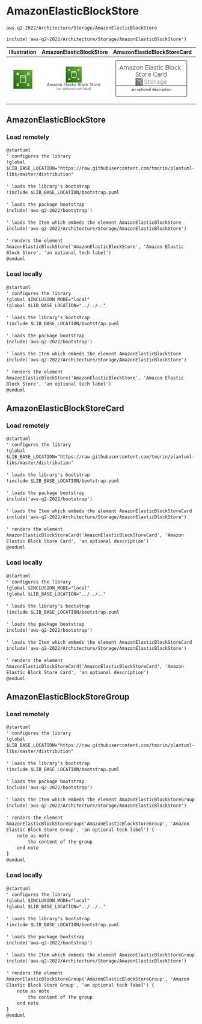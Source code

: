 # AmazonElasticBlockStore


```text
aws-q2-2022/Architecture/Storage/AmazonElasticBlockStore
```

```text
include('aws-q2-2022/Architecture/Storage/AmazonElasticBlockStore')
```



| Illustration | AmazonElasticBlockStore | AmazonElasticBlockStoreCard | AmazonElasticBlockStoreGroup |
| :---: | :---: | :---: | :---: |
| ![illustration for Illustration](../../../aws-q2-2022/Architecture/Storage/AmazonElasticBlockStore.png) | ![illustration for AmazonElasticBlockStore](../../../aws-q2-2022/Architecture/Storage/AmazonElasticBlockStore.Local.png) | ![illustration for AmazonElasticBlockStoreCard](../../../aws-q2-2022/Architecture/Storage/AmazonElasticBlockStoreCard.Local.png) | ![illustration for AmazonElasticBlockStoreGroup](../../../aws-q2-2022/Architecture/Storage/AmazonElasticBlockStoreGroup.Local.png) |




## AmazonElasticBlockStore

### Load remotely
```plantuml
@startuml
' configures the library
!global $LIB_BASE_LOCATION="https://raw.githubusercontent.com/tmorin/plantuml-libs/master/distribution"

' loads the library's bootstrap
!include $LIB_BASE_LOCATION/bootstrap.puml

' loads the package bootstrap
include('aws-q2-2022/bootstrap')

' loads the Item which embeds the element AmazonElasticBlockStore
include('aws-q2-2022/Architecture/Storage/AmazonElasticBlockStore')

' renders the element
AmazonElasticBlockStore('AmazonElasticBlockStore', 'Amazon Elastic Block Store', 'an optional tech label')
@enduml
```

### Load locally
```plantuml
@startuml
' configures the library
!global $INCLUSION_MODE="local"
!global $LIB_BASE_LOCATION="../../.."

' loads the library's bootstrap
!include $LIB_BASE_LOCATION/bootstrap.puml

' loads the package bootstrap
include('aws-q2-2022/bootstrap')

' loads the Item which embeds the element AmazonElasticBlockStore
include('aws-q2-2022/Architecture/Storage/AmazonElasticBlockStore')

' renders the element
AmazonElasticBlockStore('AmazonElasticBlockStore', 'Amazon Elastic Block Store', 'an optional tech label')
@enduml
```

## AmazonElasticBlockStoreCard

### Load remotely
```plantuml
@startuml
' configures the library
!global $LIB_BASE_LOCATION="https://raw.githubusercontent.com/tmorin/plantuml-libs/master/distribution"

' loads the library's bootstrap
!include $LIB_BASE_LOCATION/bootstrap.puml

' loads the package bootstrap
include('aws-q2-2022/bootstrap')

' loads the Item which embeds the element AmazonElasticBlockStoreCard
include('aws-q2-2022/Architecture/Storage/AmazonElasticBlockStore')

' renders the element
AmazonElasticBlockStoreCard('AmazonElasticBlockStoreCard', 'Amazon Elastic Block Store Card', 'an optional description')
@enduml
```

### Load locally
```plantuml
@startuml
' configures the library
!global $INCLUSION_MODE="local"
!global $LIB_BASE_LOCATION="../../.."

' loads the library's bootstrap
!include $LIB_BASE_LOCATION/bootstrap.puml

' loads the package bootstrap
include('aws-q2-2022/bootstrap')

' loads the Item which embeds the element AmazonElasticBlockStoreCard
include('aws-q2-2022/Architecture/Storage/AmazonElasticBlockStore')

' renders the element
AmazonElasticBlockStoreCard('AmazonElasticBlockStoreCard', 'Amazon Elastic Block Store Card', 'an optional description')
@enduml
```

## AmazonElasticBlockStoreGroup

### Load remotely
```plantuml
@startuml
' configures the library
!global $LIB_BASE_LOCATION="https://raw.githubusercontent.com/tmorin/plantuml-libs/master/distribution"

' loads the library's bootstrap
!include $LIB_BASE_LOCATION/bootstrap.puml

' loads the package bootstrap
include('aws-q2-2022/bootstrap')

' loads the Item which embeds the element AmazonElasticBlockStoreGroup
include('aws-q2-2022/Architecture/Storage/AmazonElasticBlockStore')

' renders the element
AmazonElasticBlockStoreGroup('AmazonElasticBlockStoreGroup', 'Amazon Elastic Block Store Group', 'an optional tech label') {
    note as note
        the content of the group
    end note
}
@enduml
```

### Load locally
```plantuml
@startuml
' configures the library
!global $INCLUSION_MODE="local"
!global $LIB_BASE_LOCATION="../../.."

' loads the library's bootstrap
!include $LIB_BASE_LOCATION/bootstrap.puml

' loads the package bootstrap
include('aws-q2-2022/bootstrap')

' loads the Item which embeds the element AmazonElasticBlockStoreGroup
include('aws-q2-2022/Architecture/Storage/AmazonElasticBlockStore')

' renders the element
AmazonElasticBlockStoreGroup('AmazonElasticBlockStoreGroup', 'Amazon Elastic Block Store Group', 'an optional tech label') {
    note as note
        the content of the group
    end note
}
@enduml
```

